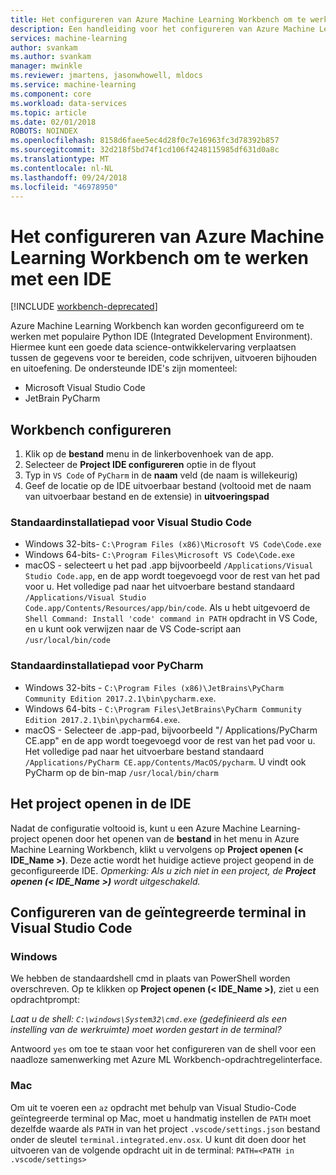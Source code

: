 ```yaml
---
title: Het configureren van Azure Machine Learning Workbench om te werken met een IDE?  | Microsoft Docs
description: Een handleiding voor het configureren van Azure Machine Learning Workbench om te werken met uw IDE.
services: machine-learning
author: svankam
ms.author: svankam
manager: mwinkle
ms.reviewer: jmartens, jasonwhowell, mldocs
ms.service: machine-learning
ms.component: core
ms.workload: data-services
ms.topic: article
ms.date: 02/01/2018
ROBOTS: NOINDEX
ms.openlocfilehash: 8158d6faee5ec4d28f0c7e16963fc3d78392b857
ms.sourcegitcommit: 32d218f5bd74f1cd106f4248115985df631d0a8c
ms.translationtype: MT
ms.contentlocale: nl-NL
ms.lasthandoff: 09/24/2018
ms.locfileid: "46978950"
---
```

# <a name="how-to-configure-azure-machine-learning-workbench-to-work-with-an-ide"></a>Het configureren van Azure Machine Learning Workbench om te werken met een IDE 

[!INCLUDE [workbench-deprecated](../../../includes/aml-deprecating-preview-2017.md)]

Azure Machine Learning Workbench kan worden geconfigureerd om te werken met populaire Python IDE (Integrated Development Environment). Hiermee kunt een goede data science-ontwikkelervaring verplaatsen tussen de gegevens voor te bereiden, code schrijven, uitvoeren bijhouden en uitoefening. De ondersteunde IDE's zijn momenteel:
- Microsoft Visual Studio Code 
- JetBrain PyCharm 

## <a name="configure-workbench"></a>Workbench configureren
1. Klik op de **bestand** menu in de linkerbovenhoek van de app. 
2. Selecteer de **Project IDE configureren** optie in de flyout 
3. Typ in `VS Code` of `PyCharm` in de **naam** veld (de naam is willekeurig)
4. Geef de locatie op de IDE uitvoerbaar bestand (voltooid met de naam van uitvoerbaar bestand en de extensie) in **uitvoeringspad**

### <a name="default-install-path-for-visual-studio-code"></a>Standaardinstallatiepad voor Visual Studio Code  

* Windows 32-bits- `C:\Program Files (x86)\Microsoft VS Code\Code.exe`
* Windows 64-bits- `C:\Program Files\Microsoft VS Code\Code.exe`
* macOS - selecteert u het pad .app bijvoorbeeld `/Applications/Visual Studio Code.app`, en de app wordt toegevoegd voor de rest van het pad voor u. Het volledige pad naar het uitvoerbare bestand standaard `/Applications/Visual Studio Code.app/Contents/Resources/app/bin/code`. Als u hebt uitgevoerd de `Shell Command: Install 'code' command in PATH` opdracht in VS Code, en u kunt ook verwijzen naar de VS Code-script aan `/usr/local/bin/code`

### <a name="default-install-path-for-pycharm"></a>Standaardinstallatiepad voor PyCharm 

* Windows 32-bits - `C:\Program Files (x86)\JetBrains\PyCharm Community Edition 2017.2.1\bin\pycharm.exe`. 
* Windows 64-bits - `C:\Program Files\JetBrains\PyCharm Community Edition 2017.2.1\bin\pycharm64.exe`.
* macOS - Selecteer de .app-pad, bijvoorbeeld "/ Applications/PyCharm CE.app" en de app wordt toegevoegd voor de rest van het pad voor u. Het volledige pad naar het uitvoerbare bestand standaard `/Applications/PyCharm CE.app/Contents/MacOS/pycharm`. U vindt ook PyCharm op de bin-map `/usr/local/bin/charm`

## <a name="open-project-in-ide"></a>Het project openen in de IDE 
Nadat de configuratie voltooid is, kunt u een Azure Machine Learning-project openen door het openen van de **bestand** in het menu in Azure Machine Learning Workbench, klikt u vervolgens op **Project openen (< IDE_Name >)**. Deze actie wordt het huidige actieve project geopend in de geconfigureerde IDE. _Opmerking: Als u zich niet in een project, de **Project openen (< IDE_Name >)** wordt uitgeschakeld._

## <a name="configuring-the-integrated-terminal-in-visual-studio-code"></a>Configureren van de geïntegreerde terminal in Visual Studio Code

### <a name="windows"></a>Windows 
We hebben de standaardshell cmd in plaats van PowerShell worden overschreven. Op te klikken op **Project openen (< IDE_Name >)**, ziet u een opdrachtprompt: 

_Laat u de shell: `C:\windows\System32\cmd.exe` (gedefinieerd als een instelling van de werkruimte) moet worden gestart in de terminal?_

Antwoord `yes` om toe te staan voor het configureren van de shell voor een naadloze samenwerking met Azure ML Workbench-opdrachtregelinterface.

### <a name="mac"></a>Mac
Om uit te voeren een `az` opdracht met behulp van Visual Studio-Code geïntegreerde terminal op Mac, moet u handmatig instellen de `PATH` moet dezelfde waarde als `PATH` in van het project `.vscode/settings.json` bestand onder de sleutel `terminal.integrated.env.osx`. U kunt dit doen door het uitvoeren van de volgende opdracht uit in de terminal: `PATH=<PATH in .vscode/settings>`
